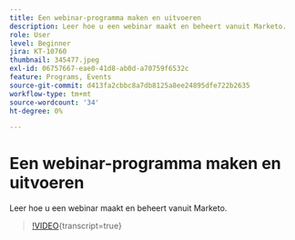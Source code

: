 ```yaml
---
title: Een webinar-programma maken en uitvoeren
description: Leer hoe u een webinar maakt en beheert vanuit Marketo.
role: User
level: Beginner
jira: KT-10760
thumbnail: 345477.jpeg
exl-id: 06757667-eae0-41d8-ab0d-a70759f6532c
feature: Programs, Events
source-git-commit: d413fa2cbbc8a7db8125a8ee24895dfe722b2635
workflow-type: tm+mt
source-wordcount: '34'
ht-degree: 0%

---
```


# Een webinar-programma maken en uitvoeren

Leer hoe u een webinar maakt en beheert vanuit Marketo.

>[!VIDEO](https://video.tv.adobe.com/v/345477/?quality=12&learn=on){transcript=true}

